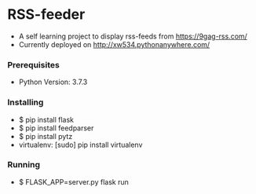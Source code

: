 # RSS-feeder
- A self learning project to display rss-feeds from https://9gag-rss.com/
- Currently deployed on http://xw534.pythonanywhere.com/

### Prerequisites
- Python Version: 3.7.3

### Installing
- $ pip install flask
- $ pip install feedparser
- $ pip install pytz
- virtualenv: [sudo] pip install virtualenv

### Running
- $ FLASK_APP=server.py flask run



